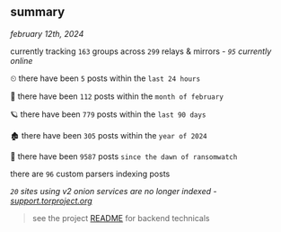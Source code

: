 
## summary
_february 12th, 2024_

currently tracking `163` groups across `299` relays & mirrors - _`95` currently online_

⏲ there have been `5` posts within the `last 24 hours`

🦈 there have been `112` posts within the `month of february`

🪐 there have been `779` posts within the `last 90 days`

🏚 there have been `305` posts within the `year of 2024`

🦕 there have been `9587` posts `since the dawn of ransomwatch`

there are `96` custom parsers indexing posts

_`20` sites using v2 onion services are no longer indexed - [support.torproject.org](https://support.torproject.org/onionservices/v2-deprecation/)_

> see the project [README](https://github.com/joshhighet/ransomwatch#ransomwatch--) for backend technicals
